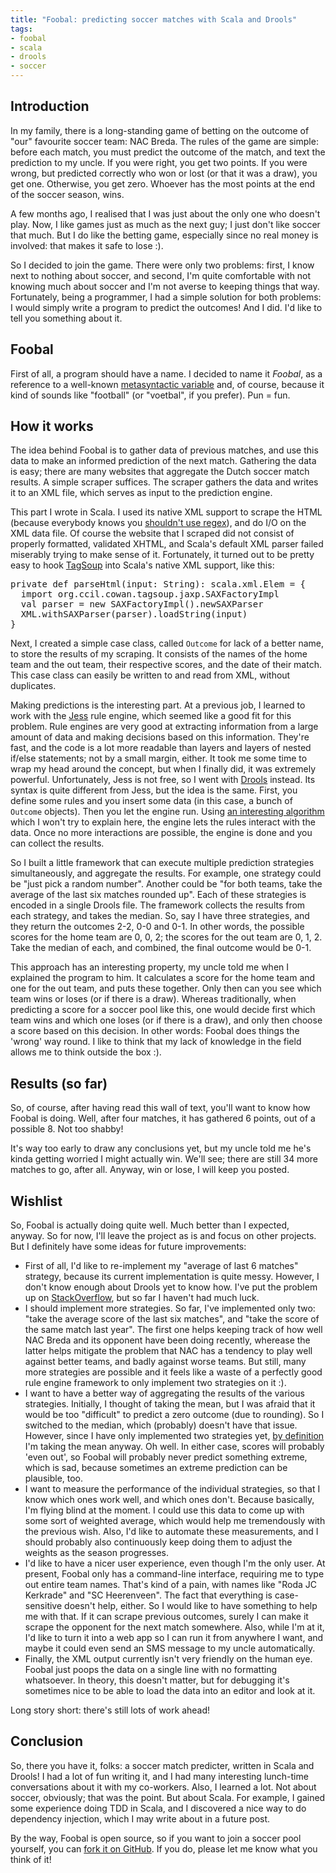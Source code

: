 ```yaml
---
title: "Foobal: predicting soccer matches with Scala and Drools"
tags:
- foobal
- scala
- drools
- soccer
---
```

Introduction
------------

In my family, there is a long-standing game of betting on the outcome of "our" favourite soccer team: NAC Breda. The rules of the game are simple: before each match, you must predict the outcome of the match, and text the prediction to my uncle. If you were right, you get two points. If you were wrong, but predicted correctly who won or lost (or that it was a draw), you get one. Otherwise, you get zero. Whoever has the most points at the end of the soccer season, wins.

A few months ago, I realised that I was just about the only one who doesn't play. Now, I like games just as much as the next guy; I just don't like soccer that much. But I do like the betting game, especially since no real money is involved: that makes it safe to lose :).

So I decided to join the game. There were only two problems: first, I know next to nothing about soccer, and second, I'm quite comfortable with not knowing much about soccer and I'm not averse to keeping things that way. Fortunately, being a programmer, I had a simple solution for both problems: I would simply write a program to predict the outcomes! And I did. I'd like to tell you something about it.


Foobal
------
First of all, a program should have a name. I decided to name it _Foobal_, as a reference to a well-known [metasyntactic variable](http://en.wikipedia.org/wiki/Foobar) and, of course, because it kind of sounds like "football" (or "voetbal", if you prefer). Pun = fun.


How it works
------------
The idea behind Foobal is to gather data of previous matches, and use this data to make an informed prediction of the next match. Gathering the data is easy; there are many websites that aggregate the Dutch soccer match results. A simple scraper suffices. The scraper gathers the data and writes it to an XML file, which serves as input to the prediction engine.

This part I wrote in Scala. I used its native XML support to scrape the HTML (because everybody knows you [shouldn't use regex](http://stackoverflow.com/questions/1732348/regex-match-open-tags-except-xhtml-self-contained-tags/1732454#1732454)), and do I/O on the XML data file. Of course the website that I scraped did not consist of properly formatted, validated XHTML, and Scala's default XML parser failed miserably trying to make sense of it. Fortunately, it turned out to be pretty easy to hook [TagSoup](http://ccil.org/~cowan/XML/tagsoup/) into Scala's native XML support, like this:

<pre class="prettyprint language-scala">
private def parseHtml(input: String): scala.xml.Elem = {
  import org.ccil.cowan.tagsoup.jaxp.SAXFactoryImpl
  val parser = new SAXFactoryImpl().newSAXParser
  XML.withSAXParser(parser).loadString(input)
}
</pre>

Next, I created a simple case class, called `Outcome` for lack of a better name, to store the results of my scraping. It consists of the names of the home team and the out team, their respective scores, and the date of their match. This case class can easily be written to and read from XML, without duplicates.

Making predictions is the interesting part. At a previous job, I learned to work with the [Jess](http://www.jessrules.com/) rule engine, which seemed like a good fit for this problem. Rule engines are very good at extracting information from a large amount of data and making decisions based on this information. They're fast, and the code is a lot more readable than layers and layers of nested if/else statements; not by a small margin, either. It took me some time to wrap my head around the concept, but when I finally did, it was extremely powerful. Unfortunately, Jess is not free, so I went with [Drools](http://www.jboss.org/drools/) instead. Its syntax is quite different from Jess, but the idea is the same. First, you define some rules and you insert some data (in this case, a bunch of `Outcome` objects). Then you let the engine run. Using [an interesting algorithm](http://en.wikipedia.org/wiki/Rete_algorithm) which I won't try to explain here, the engine lets the rules interact with the data. Once no more interactions are possible, the engine is done and you can collect the results.

So I built a little framework that can execute multiple prediction strategies simultaneously, and aggregate the results. For example, one strategy could be "just pick a random number". Another could be "for both teams, take the average of the last six matches rounded up". Each of these strategies is encoded in a single Drools file. The framework collects the results from each strategy, and takes the median. So, say I have three strategies, and they return the outcomes 2-2, 0-0 and 0-1. In other words, the possible scores for the home team are 0, 0, 2; the scores for the out team are 0, 1, 2. Take the median of each, and combined, the final outcome would be 0-1.

This approach has an interesting property, my uncle told me when I explained the program to him. It calculates a score for the home team and one for the out team, and puts these together. Only then can you see which team wins or loses (or if there is a draw). Whereas traditionally, when predicting a score for a soccer pool like this, one would decide first which team wins and which one loses (or if there is a draw), and only then choose a score based on this decision. In other words: Foobal does things the 'wrong' way round. I like to think that my lack of knowledge in the field allows me to think outside the box :).


Results (so far)
----------------
So, of course, after having read this wall of text, you'll want to know how Foobal is doing. Well, after four matches, it has gathered 6 points, out of a possible 8. Not too shabby!

It's way too early to draw any conclusions yet, but my uncle told me he's kinda getting worried I might actually win. We'll see; there are still 34 more matches to go, after all. Anyway, win or lose, I will keep you posted.


Wishlist
--------
So, Foobal is actually doing quite well. Much better than I expected, anyway. So for now, I'll leave the project as is and focus on other projects. But I definitely have some ideas for future improvements:  

* First of all, I'd like to re-implement my "average of last 6 matches" strategy, because its current implementation is quite messy. However, I don't know enough about Drools yet to know how. I've put the problem up on [StackOverflow](http://stackoverflow.com/q/12090295/127863), but so far I haven't had much luck.
* I should implement more strategies. So far, I've implemented only two: "take the average score of the last six matches", and "take the score of the same match last year". The first one helps keeping track of how well NAC Breda and its opponent have been doing recently, wherease the latter helps mitigate the problem that NAC has a tendency to play well against better teams, and badly against worse teams. But still, many more strategies are possible and it feels like a waste of a perfectly good rule engine framework to only implement two strategies on it :).
* I want to have a better way of aggregating the results of the various strategies. Initially, I thought of taking the mean, but I was afraid that it would be too "difficult" to predict a zero outcome (due to rounding). So I switched to the median, which (probably) doesn't have that issue. However, since I have only implemented two strategies yet, [by definition](http://en.wikipedia.org/wiki/Median) I'm taking the mean anyway. Oh well. In either case, scores will probably 'even out', so Foobal will probably never predict something extreme, which is sad, because sometimes an extreme prediction can be plausible, too.
* I want to measure the performance of the individual strategies, so that I know which ones work well, and which ones don't. Because basically, I'm flying blind at the moment. I could use this data to come up with some sort of weighted average, which would help me tremendously with the previous wish. Also, I'd like to automate these measurements, and I should probably also continuously keep doing them to adjust the weights as the season progresses.
* I'd like to have a nicer user experience, even though I'm the only user. At present, Foobal only has a command-line interface, requiring me to type out entire team names. That's kind of a pain, with names like "Roda JC Kerkrade" and "SC Heerenveen". The fact that everything is case-sensitive doesn't help, either. So I would like to have something to help me with that. If it can scrape previous outcomes, surely I can make it scrape the opponent for the next match somewhere. Also, while I'm at it, I'd like to turn it into a web app so I can run it from anywhere I want, and maybe it could even send an SMS message to my uncle automatically.
* Finally, the XML output currently isn't very friendly on the human eye. Foobal just poops the data on a single line with no formatting whatsoever. In theory, this doesn't matter, but for debugging it's sometimes nice to be able to load the data into an editor and look at it.

Long story short: there's still lots of work ahead!


Conclusion
----------
So, there you have it, folks: a soccer match predicter, written in Scala and Drools! I had a lot of fun writing it, and I had many interesting lunch-time conversations about it with my co-workers. Also, I learned a lot. Not about soccer, obviously; that was the point. But about Scala. For example, I gained some experience doing TDD in Scala, and I discovered a nice way to do dependency injection, which I may write about in a future post.

By the way, Foobal is open source, so if you want to join a soccer pool yourself, you can [fork it on GitHub](https://github.com/jqno/foobal). If you do, please let me know what you think of it!
